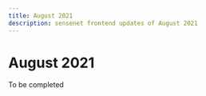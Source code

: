 ```yaml
---
title: August 2021
description: sensenet frontend updates of August 2021
---
```


# August 2021

To be completed